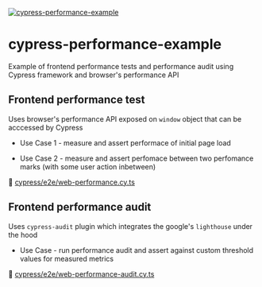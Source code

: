 [![cypress-performance-example](https://img.shields.io/endpoint?url=https://dashboard.cypress.io/badge/simple/6bu4w2&style=flat&logo=cypress)](https://dashboard.cypress.io/projects/6bu4w2/runs)

# cypress-performance-example
Example of frontend performance tests and performance audit using Cypress framework and browser's performance API

## Frontend performance test
Uses browser's performance API exposed on `window` object that can be acccessed by Cypress

- Use Case 1 - measure and assert performace of initial page load

- Use Case 2 - measure and assert perfomace between two perfomance marks (with some user action inbetween)

🧪 [cypress/e2e/web-performance.cy.ts](https://github.com/pmicko/cypress-performance-example/blob/master/cypress/e2e/web-performance.cy.ts)


## Frontend performance audit
Uses `cypress-audit` plugin which integrates the google's `lighthouse` under the hood

- Use Case - run performance audit and assert against custom threshold values for measured metrics

🧪 [cypress/e2e/web-performance-audit.cy.ts](https://github.com/pmicko/cypress-performance-example/blob/master/cypress/e2e/web-performance-audit.cy.ts)
